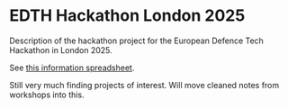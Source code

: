 # EDTH Hackathon London 2025

Description of the hackathon project for the European Defence Tech Hackathon in London 2025.

See [this information spreadsheet](https://docs.google.com/spreadsheets/d/1AT8ndsEe9hgljTUFgmpAJ_pYE9kLxrVdJI-xuT68uto/edit?referrer=luma&gid=2054763765#gid=2054763765).

Still very much finding projects of interest. Will move cleaned notes from workshops into this.

